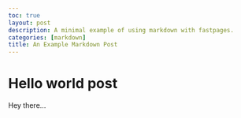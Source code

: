 ```yaml
---
toc: true
layout: post
description: A minimal example of using markdown with fastpages.
categories: [markdown]
title: An Example Markdown Post
---
```

# Hello world post
Hey there...
